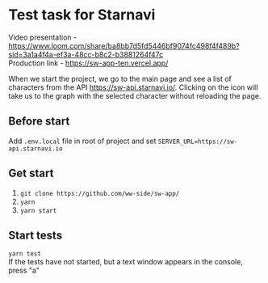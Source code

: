 # Test task for Starnavi

Video presentation - https://www.loom.com/share/ba8bb7d5fd5446bf9074fc498f4f489b?sid=3a1a4f4a-ef3a-48cc-b8c2-b3881264f47c  
Production link - https://sw-app-ten.vercel.app/

When we start the project, we go to the main page and see a list of characters from the API https://sw-api.starnavi.io/. Clicking on the icon will take us to the graph with the selected character without reloading the page.

## Before start
Add ``.env.local`` file in root of project and set ``SERVER_URL=https://sw-api.starnavi.io``

## Get start
1. ``git clone https://github.com/ww-side/sw-app/``  
2. ``yarn``
3. ``yarn start``

## Start tests
``yarn test``  
If the tests have not started, but a text window appears in the console, press "a"
